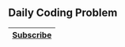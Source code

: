 ## Daily Coding Problem

|**[Subscribe](https://www.dailycodingproblem.com/)**|
|--------------------------------------------------|
